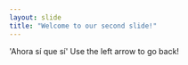 ```yaml
---
layout: slide
title: "Welcome to our second slide!"
---
```

'Ahora sí que sí'
Use the left arrow to go back!
